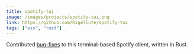 ```yaml
---
title: spotify-tui
image: /images/projects/spotify-tui.png
link: https://github.com/Rigellute/spotify-tui
tags: ["oss", "rust"]
---
```


Contributed [bug-fixes](https://github.com/Rigellute/spotify-tui/pull/216) to this terminal-based Spotify client, written in Rust.